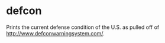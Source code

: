 # defcon
Prints the current defense condition of the U.S. as pulled off of http://www.defconwarningsystem.com/.
